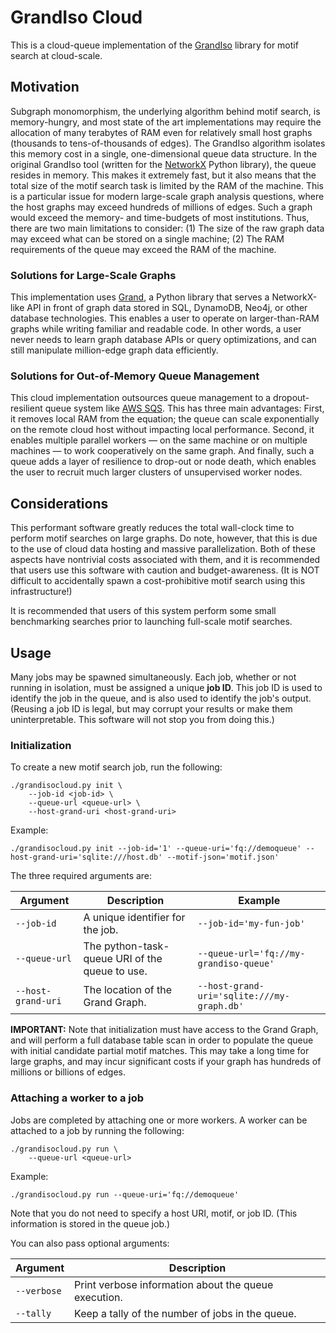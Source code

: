 # GrandIso Cloud

This is a cloud-queue implementation of the [GrandIso](https://github.com/aplbrain/grandiso-networkx) library for motif search at cloud-scale.

## Motivation

Subgraph monomorphism, the underlying algorithm behind motif search, is memory-hungry, and most state of the art implementations may require the allocation of many terabytes of RAM even for relatively small host graphs (thousands to tens-of-thousands of edges). The GrandIso algorithm isolates this memory cost in a single, one-dimensional queue data structure. In the original GrandIso tool (written for the [NetworkX](https://github.com/networkx/networkx) Python library), the queue resides in memory. This makes it extremely fast, but it also means that the total size of the motif search task is limited by the RAM of the machine. This is a particular issue for modern large-scale graph analysis questions, where the host graphs may exceed hundreds of millions of edges. Such a graph would exceed the memory- and time-budgets of most institutions. Thus, there are two main limitations to consider: (1) The size of the raw graph data may exceed what can be stored on a single machine; (2) The RAM requirements of the queue may exceed the RAM of the machine.

### Solutions for Large-Scale Graphs

This implementation uses [Grand](https://github.com/aplbrain/grand), a Python library that serves a NetworkX-like API in front of graph data stored in SQL, DynamoDB, Neo4j, or other database technologies. This enables a user to operate on larger-than-RAM graphs while writing familiar and readable code. In other words, a user never needs to learn graph database APIs or query optimizations, and can still manipulate million-edge graph data efficiently.

### Solutions for Out-of-Memory Queue Management

This cloud implementation outsources queue management to a dropout-resilient queue system like [AWS SQS](https://aws.amazon.com/sqs/). This has three main advantages: First, it removes local RAM from the equation; the queue can scale exponentially on the remote cloud host without impacting local performance. Second, it enables multiple parallel workers — on the same machine or on multiple machines — to work cooperatively on the same graph. And finally, such a queue adds a layer of resilience to drop-out or node death, which enables the user to recruit much larger clusters of unsupervised worker nodes.

## Considerations

This performant software greatly reduces the total wall-clock time to perform motif searches on large graphs. Do note, however, that this is due to the use of cloud data hosting and massive parallelization. Both of these aspects have nontrivial costs associated with them, and it is recommended that users use this software with caution and budget-awareness. (It is NOT difficult to accidentally spawn a cost-prohibitive motif search using this infrastructure!)

It is recommended that users of this system perform some small benchmarking searches prior to launching full-scale motif searches.

## Usage

Many jobs may be spawned simultaneously. Each job, whether or not running in isolation, must be assigned a unique **job ID**. This job ID is used to identify the job in the queue, and is also used to identify the job's output. (Reusing a job ID is legal, but may corrupt your results or make them uninterpretable. This software will not stop you from doing this.)

### Initialization

To create a new motif search job, run the following:

```shell
./grandisocloud.py init \
    --job-id <job-id> \
    --queue-url <queue-url> \
    --host-grand-uri <host-grand-uri>
```

Example:

```shell
./grandisocloud.py init --job-id='1' --queue-uri='fq://demoqueue' --host-grand-uri='sqlite:///host.db' --motif-json='motif.json'
```

The three required arguments are:

| Argument           | Description                                    | Example                                    |
| ------------------ | ---------------------------------------------- | ------------------------------------------ |
| `--job-id`         | A unique identifier for the job.               | `--job-id='my-fun-job'`                    |
| `--queue-url`      | The python-task-queue URI of the queue to use. | `--queue-url='fq://my-grandiso-queue'`     |
| `--host-grand-uri` | The location of the Grand Graph.               | `--host-grand-uri='sqlite:///my-graph.db'` |

**IMPORTANT:** Note that initialization must have access to the Grand Graph, and will perform a full database table scan in order to populate the queue with initial candidate partial motif matches. This may take a long time for large graphs, and may incur significant costs if your graph has hundreds of millions or billions of edges.

### Attaching a worker to a job

Jobs are completed by attaching one or more workers. A worker can be attached to a job by running the following:

```shell
./grandisocloud.py run \
    --queue-url <queue-url>
```

Example:

```shell
./grandisocloud.py run --queue-uri='fq://demoqueue'
```

Note that you do not need to specify a host URI, motif, or job ID. (This information is stored in the queue job.)

You can also pass optional arguments:

| Argument    | Description                                          |
| ----------- | ---------------------------------------------------- |
| `--verbose` | Print verbose information about the queue execution. |
| `--tally`   | Keep a tally of the number of jobs in the queue.     |
